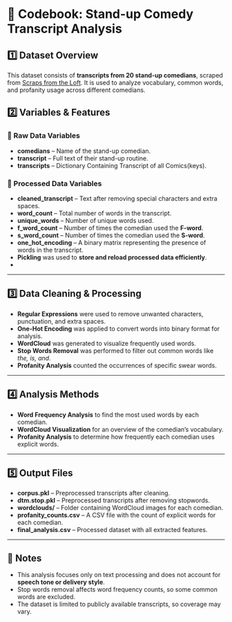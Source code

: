 # 📖 Codebook: Stand-up Comedy Transcript Analysis  

## 1️⃣ Dataset Overview  
This dataset consists of **transcripts from 20 stand-up comedians**, scraped from [Scraps from the Loft](https://scrapsfromtheloft.com/stand-up-comedy-transcripts/). It is used to analyze vocabulary, common words, and profanity usage across different comedians.  

## 2️⃣ Variables & Features  

### **🔹 Raw Data Variables**
- **comedians** – Name of the stand-up comedian.  
- **transcript** – Full text of their stand-up routine. 
- **transcripts** – Dictionary Containing Transcript of all Comics(keys).    

### **🔹 Processed Data Variables**  
- **cleaned_transcript** – Text after removing special characters and extra spaces.  
- **word_count** – Total number of words in the transcript.  
- **unique_words** – Number of unique words used.  
- **f_word_count** – Number of times the comedian used the **F-word**.  
- **s_word_count** – Number of times the comedian used the **S-word**.  
- **one_hot_encoding** – A binary matrix representing the presence of words in the transcript.  
- **Pickling** was used to **store and reload processed data efficiently**.
- 
---

## 3️⃣ Data Cleaning & Processing  
- **Regular Expressions** were used to remove unwanted characters, punctuation, and extra spaces.  
- **One-Hot Encoding** was applied to convert words into binary format for analysis.  
- **WordCloud** was generated to visualize frequently used words.  
- **Stop Words Removal** was performed to filter out common words like *the, is, and*.  
- **Profanity Analysis** counted the occurrences of specific swear words.  

---

## 4️⃣ Analysis Methods  
- **Word Frequency Analysis** to find the most used words by each comedian.  
- **WordCloud Visualization** for an overview of the comedian’s vocabulary.  
- **Profanity Analysis** to determine how frequently each comedian uses explicit words.  

---

## 5️⃣ Output Files  
- **corpus.pkl** – Preprocessed transcripts after cleaning.
- **dtm.stop.pkl** – Preprocessed transcripts after removing stopwords.  
- **wordclouds/** – Folder containing WordCloud images for each comedian.  
- **profanity_counts.csv** – A CSV file with the count of explicit words for each comedian.  
- **final_analysis.csv** – Processed dataset with all extracted features.  

---

## 📌 Notes  
- This analysis focuses only on text processing and does not account for **speech tone or delivery style**.  
- Stop words removal affects word frequency counts, so some common words are excluded.  
- The dataset is limited to publicly available transcripts, so coverage may vary.  

